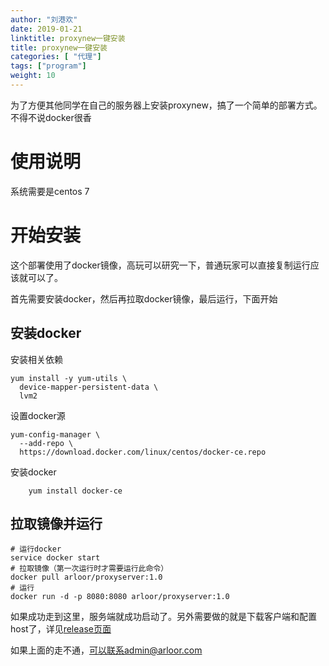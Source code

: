 ```yaml
---
author: "刘港欢"
date: 2019-01-21
linktitle: proxynew一键安装
title: proxynew一键安装
categories: [ "代理"]
tags: ["program"]
weight: 10
---
```


为了方便其他同学在自己的服务器上安装proxynew，搞了一个简单的部署方式。不得不说docker很香

# 使用说明

系统需要是centos 7

# 开始安装

这个部署使用了docker镜像，高玩可以研究一下，普通玩家可以直接复制运行应该就可以了。

首先需要安装docker，然后再拉取docker镜像，最后运行，下面开始

## 安装docker

安装相关依赖

```
yum install -y yum-utils \
  device-mapper-persistent-data \
  lvm2
  ```

  设置docker源

  ```
  yum-config-manager \
    --add-repo \
    https://download.docker.com/linux/centos/docker-ce.repo
```

安装docker

```
    yum install docker-ce
 ```


## 拉取镜像并运行

```
# 运行docker
service docker start
# 拉取镜像（第一次运行时才需要运行此命令）
docker pull arloor/proxyserver:1.0
# 运行
docker run -d -p 8080:8080 arloor/proxyserver:1.0
```

如果成功走到这里，服务端就成功启动了。另外需要做的就是下载客户端和配置host了，详见[release页面](https://github.com/arloor/proxynew/releases/tag/v1.4)

如果上面的走不通，可以联系admin@arloor.com
